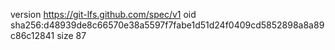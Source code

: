 version https://git-lfs.github.com/spec/v1
oid sha256:d48939de8c66570e38a5597f7fabe1d51d24f0409cd5852898a8a89c86c12841
size 87
